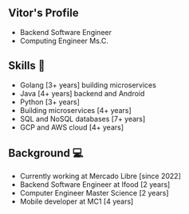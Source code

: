 ## Vitor's Profile 

- Backend Software Engineer 
- Computing Engineer Ms.C.

## Skills 🧠

- Golang [3+ years] building microservices
- Java [4+ years] backend and Android
- Python [3+ years]
- Building microservices [4+ years]
- SQL and NoSQL databases [7+ years]
- GCP and AWS cloud [4+ years]

## Background  💻

- Currently working at Mercado Libre [since 2022]
- Backend Software Engineer at Ifood [2 years]
- Computer Engineer Master Science [2 years]
- Mobile developer at MC1 [4 years]
